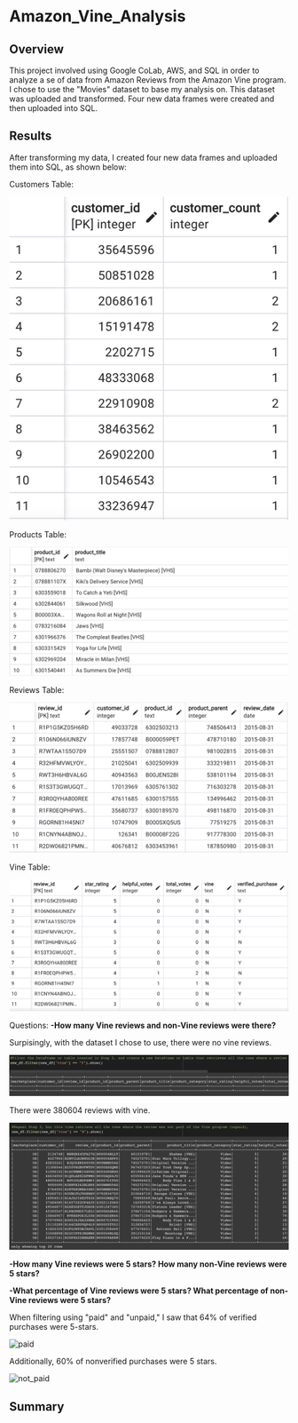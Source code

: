 # Amazon_Vine_Analysis

## Overview
This project involved using Google CoLab, AWS, and SQL in order to analyze a se of data from Amazon Reviews from the Amazon Vine program.  I chose to use the "Movies" dataset to base my analysis on. This dataset was uploaded and transformed.  Four new data frames were created and then uploaded into SQL. 

## Results
After transforming my data, I created four new data frames and uploaded them into SQL, as shown below:

Customers Table:

![customers](https://github.com/heatherhutchinson211/Amazon_Vine_Analysis/blob/main/customers.png)

Products Table:

![products](https://github.com/heatherhutchinson211/Amazon_Vine_Analysis/blob/main/products.png)

Reviews Table:

![reviews](https://github.com/heatherhutchinson211/Amazon_Vine_Analysis/blob/main/reviews.png)

Vine Table:

![vine](https://github.com/heatherhutchinson211/Amazon_Vine_Analysis/blob/main/vine.png)

Questions:
**-How many Vine reviews and non-Vine reviews were there?**

Surpisingly, with the dataset I chose to use, there were no vine reviews.

![no vine](https://github.com/heatherhutchinson211/Amazon_Vine_Analysis/blob/main/no_vine.png)

There were 380604 reviews with vine.

![vinereviews](https://github.com/heatherhutchinson211/Amazon_Vine_Analysis/blob/main/vine_review.png)

**-How many Vine reviews were 5 stars? How many non-Vine reviews were 5 stars?**

**-What percentage of Vine reviews were 5 stars? What percentage of non-Vine reviews were 5 stars?**

When filtering using "paid" and "unpaid," I saw that 64% of verified purchases were 5-stars.

![paid]()

Additionally, 60% of nonverified purchases were 5 stars.

![not_paid]()

## Summary
